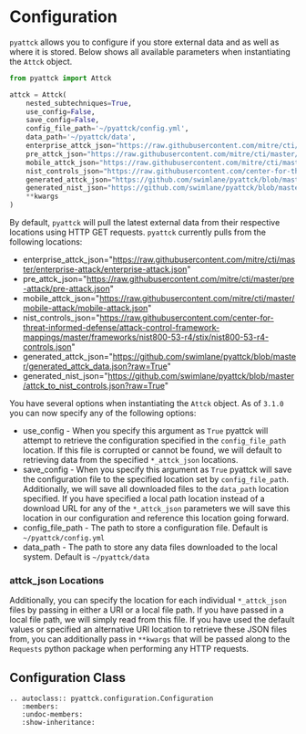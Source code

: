 # Configuration

`pyattck` allows you to configure if you store external data and as well as where it is stored. Below shows all available parameters when instantiating the `Attck` object.

```python
from pyattck import Attck

attck = Attck(
    nested_subtechniques=True,
    use_config=False,
    save_config=False,
    config_file_path='~/pyattck/config.yml',
    data_path='~/pyattck/data',
    enterprise_attck_json="https://raw.githubusercontent.com/mitre/cti/master/enterprise-attack/enterprise-attack.json",
    pre_attck_json="https://raw.githubusercontent.com/mitre/cti/master/pre-attack/pre-attack.json",
    mobile_attck_json="https://raw.githubusercontent.com/mitre/cti/master/mobile-attack/mobile-attack.json",
    nist_controls_json="https://raw.githubusercontent.com/center-for-threat-informed-defense/attack-control-framework-mappings/master/frameworks/nist800-53-r4/stix/nist800-53-r4-controls.json",
    generated_attck_json="https://github.com/swimlane/pyattck/blob/master/generated_attck_data.json?raw=True",
    generated_nist_json="https://github.com/swimlane/pyattck/blob/master/attck_to_nist_controls.json?raw=True",
    **kwargs
)
```

By default, `pyattck` will pull the latest external data from their respective locations using HTTP GET requests. `pyattck` currently pulls from the following locations:

* enterprise_attck_json="https://raw.githubusercontent.com/mitre/cti/master/enterprise-attack/enterprise-attack.json"
* pre_attck_json="https://raw.githubusercontent.com/mitre/cti/master/pre-attack/pre-attack.json"
* mobile_attck_json="https://raw.githubusercontent.com/mitre/cti/master/mobile-attack/mobile-attack.json"
* nist_controls_json="https://raw.githubusercontent.com/center-for-threat-informed-defense/attack-control-framework-mappings/master/frameworks/nist800-53-r4/stix/nist800-53-r4-controls.json"
* generated_attck_json="https://github.com/swimlane/pyattck/blob/master/generated_attck_data.json?raw=True"
* generated_nist_json="https://github.com/swimlane/pyattck/blob/master/attck_to_nist_controls.json?raw=True"

You have several options when instantiating the `Attck` object. As of `3.1.0` you can now specify any of the following options:

* use_config - When you specify this argument as `True` pyattck will attempt to retrieve the configuration specified in the `config_file_path` location. If this file is corrupted or cannot be found, we will default to retrieving data from the specified `*_attck_json` locations.
* save_config - When you specify this argument as `True` pyattck will save the configuration file to the specified location set by `config_file_path`. Additionally, we will save all downloaded files to the `data_path` location specified. If you have specified a local path location instead of a download URL for any of the `*_attck_json` parameters we will save this location in our configuration and reference this location going forward. 
* config_file_path - The path to store a configuration file. Default is `~/pyattck/config.yml`
* data_path - The path to store any data files downloaded to the local system. Default is `~/pyattck/data`

### attck_json Locations

Additionally, you can specify the location for each individual `*_attck_json` files by passing in either a URI or a local file path. If you have passed in a local file path, we will simply read from this file. If you have used the default values or specified an alternative URI location to retrieve these JSON files from, you can additionally pass in `**kwargs` that will be passed along to the `Requests` python package when performing any HTTP requests.

## Configuration Class

```eval_rst
.. autoclass:: pyattck.configuration.Configuration
   :members:
   :undoc-members:
   :show-inheritance:
```